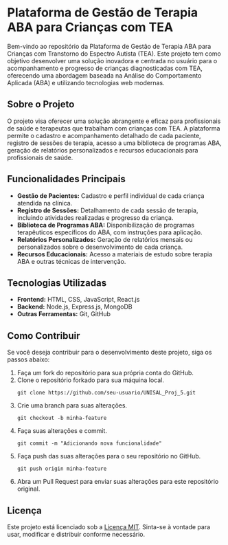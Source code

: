 # Plataforma de Gestão de Terapia ABA para Crianças com TEA

Bem-vindo ao repositório da Plataforma de Gestão de Terapia ABA para Crianças com Transtorno do Espectro Autista (TEA). Este projeto tem como objetivo desenvolver uma solução inovadora e centrada no usuário para o acompanhamento e progresso de crianças diagnosticadas com TEA, oferecendo uma abordagem baseada na Análise do Comportamento Aplicada (ABA) e utilizando tecnologias web modernas.

## Sobre o Projeto

O projeto visa oferecer uma solução abrangente e eficaz para profissionais de saúde e terapeutas que trabalham com crianças com TEA. A plataforma permite o cadastro e acompanhamento detalhado de cada paciente, registro de sessões de terapia, acesso a uma biblioteca de programas ABA, geração de relatórios personalizados e recursos educacionais para profissionais de saúde.

## Funcionalidades Principais

- **Gestão de Pacientes:** Cadastro e perfil individual de cada criança atendida na clínica.
- **Registro de Sessões:** Detalhamento de cada sessão de terapia, incluindo atividades realizadas e progresso da criança.
- **Biblioteca de Programas ABA:** Disponibilização de programas terapêuticos específicos do ABA, com instruções para aplicação.
- **Relatórios Personalizados:** Geração de relatórios mensais ou personalizados sobre o desenvolvimento de cada criança.
- **Recursos Educacionais:** Acesso a materiais de estudo sobre terapia ABA e outras técnicas de intervenção.

## Tecnologias Utilizadas

- **Frontend:** HTML, CSS, JavaScript, React.js
- **Backend:** Node.js, Express.js, MongoDB
- **Outras Ferramentas:** Git, GitHub

## Como Contribuir

Se você deseja contribuir para o desenvolvimento deste projeto, siga os passos abaixo:

1. Faça um fork do repositório para sua própria conta do GitHub.
2. Clone o repositório forkado para sua máquina local.
   ```
   git clone https://github.com/seu-usuario/UNISAL_Proj_5.git
   ```
3. Crie uma branch para suas alterações.
   ```
   git checkout -b minha-feature
   ```
4. Faça suas alterações e commit.
   ```
   git commit -m "Adicionando nova funcionalidade"
   ```
5. Faça push das suas alterações para o seu repositório no GitHub.
   ```
   git push origin minha-feature
   ```
6. Abra um Pull Request para enviar suas alterações para este repositório original.

## Licença

Este projeto está licenciado sob a [Licença MIT](LICENSE). Sinta-se à vontade para usar, modificar e distribuir conforme necessário.